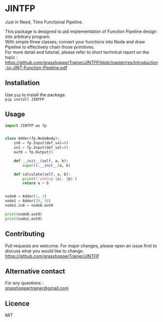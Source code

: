 # JINTFP
Just in Need, Time Functional Pipeline.

This package is designed to aid implementation of Function Pipeline design into arbitrary program.\
With simple three classes, convert your functions into Node and draw Pipeline to effectively chain those primitives. \
For more detail and tutorial, please refer to short technical report on the topic : \
https://github.com/grasshopperTrainer/JINTFP/blob/master/res/Introduction-to-JINT-Function-Pipeline.pdf

## Installation
Use `pip` to install the package.  
`pip install JINTFP`

## Usage
```python
import JINTFP as fp


class Adder(fp.NodeBody):
    in0 = fp.Input(def_val=0)
    in1 = fp.Input(def_val=0)
    out0 = fp.Output()

    def __init__(self, a, b):
        super().__init__(a, b)

    def calculate(self, a, b):
        print(f'adding {a}, {b}')
        return a + b


node0 = Adder(1, 2)
node1 = Adder(20, 50)
node1.in0 = node0.out0

print(node0.out0)
print(node1.out0)
```    

## Contributing
Pull requests are welcome. For major changes, please open an issue first to discuss what you would like to change.    
<https://github.com/grasshopperTrainer/JINTFP>    

## Alternative contact
For any questions :    
<grasshoppertrainer@gmail.com>    
    
## Licence
MIT
